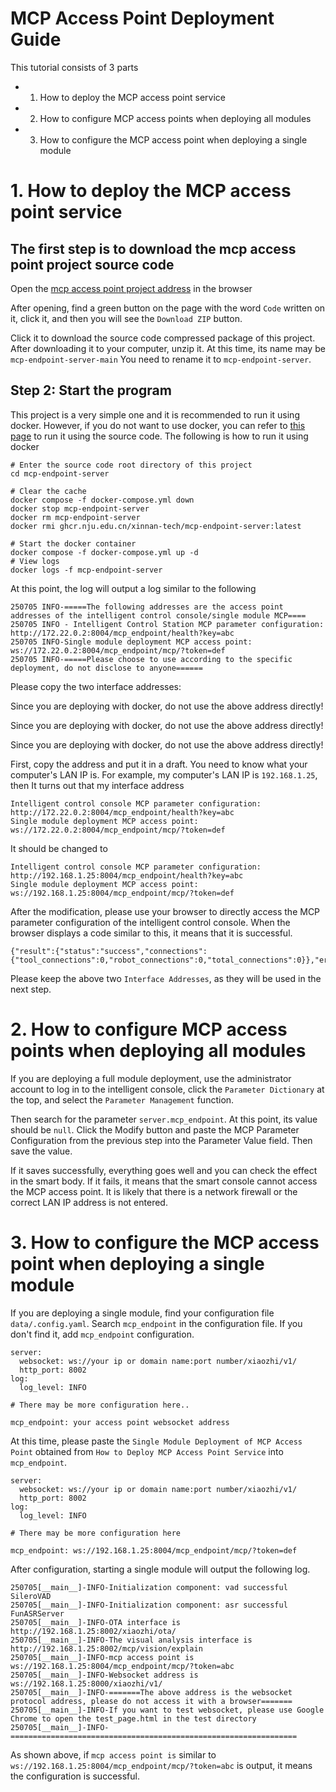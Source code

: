 # MCP Access Point Deployment Guide

This tutorial consists of 3 parts
- 1. How to deploy the MCP access point service
- 2. How to configure MCP access points when deploying all modules
- 3. How to configure the MCP access point when deploying a single module

# 1. How to deploy the MCP access point service

## The first step is to download the mcp access point project source code

Open the [mcp access point project address](https://github.com/xinnan-tech/mcp-endpoint-server) in the browser

After opening, find a green button on the page with the word `Code` written on it, click it, and then you will see the `Download ZIP` button.

Click it to download the source code compressed package of this project. After downloading it to your computer, unzip it. At this time, its name may be `mcp-endpoint-server-main`
You need to rename it to `mcp-endpoint-server`.

## Step 2: Start the program
This project is a very simple one and it is recommended to run it using docker. However, if you do not want to use docker, you can refer to [this page](https://github.com/xinnan-tech/mcp-endpoint-server/blob/main/README_dev.md) to run it using the source code. The following is how to run it using docker

```
# Enter the source code root directory of this project
cd mcp-endpoint-server

# Clear the cache
docker compose -f docker-compose.yml down
docker stop mcp-endpoint-server
docker rm mcp-endpoint-server
docker rmi ghcr.nju.edu.cn/xinnan-tech/mcp-endpoint-server:latest

# Start the docker container
docker compose -f docker-compose.yml up -d
# View logs
docker logs -f mcp-endpoint-server
```

At this point, the log will output a log similar to the following
```
250705 INFO-=====The following addresses are the access point addresses of the intelligent control console/single module MCP====
250705 INFO - Intelligent Control Station MCP parameter configuration: http://172.22.0.2:8004/mcp_endpoint/health?key=abc
250705 INFO-Single module deployment MCP access point: ws://172.22.0.2:8004/mcp_endpoint/mcp/?token=def
250705 INFO-=====Please choose to use according to the specific deployment, do not disclose to anyone======
```

Please copy the two interface addresses:

Since you are deploying with docker, do not use the above address directly!

Since you are deploying with docker, do not use the above address directly!

Since you are deploying with docker, do not use the above address directly!

First, copy the address and put it in a draft. You need to know what your computer's LAN IP is. For example, my computer's LAN IP is `192.168.1.25`, then
It turns out that my interface address
```
Intelligent control console MCP parameter configuration: http://172.22.0.2:8004/mcp_endpoint/health?key=abc
Single module deployment MCP access point: ws://172.22.0.2:8004/mcp_endpoint/mcp/?token=def
```
It should be changed to
```
Intelligent control console MCP parameter configuration: http://192.168.1.25:8004/mcp_endpoint/health?key=abc
Single module deployment MCP access point: ws://192.168.1.25:8004/mcp_endpoint/mcp/?token=def
```

After the modification, please use your browser to directly access the MCP parameter configuration of the intelligent control console. When the browser displays a code similar to this, it means that it is successful.
```
{"result":{"status":"success","connections":{"tool_connections":0,"robot_connections":0,"total_connections":0}},"error":null,"id":null,"jsonrpc":"2.0"}
```

Please keep the above two `Interface Addresses`, as they will be used in the next step.

# 2. How to configure MCP access points when deploying all modules

If you are deploying a full module deployment, use the administrator account to log in to the intelligent console, click the `Parameter Dictionary` at the top, and select the `Parameter Management` function.

Then search for the parameter `server.mcp_endpoint`. At this point, its value should be `null`.
Click the Modify button and paste the MCP Parameter Configuration from the previous step into the Parameter Value field. Then save the value.

If it saves successfully, everything goes well and you can check the effect in the smart body. If it fails, it means that the smart console cannot access the MCP access point. It is likely that there is a network firewall or the correct LAN IP address is not entered.

# 3. How to configure the MCP access point when deploying a single module

If you are deploying a single module, find your configuration file `data/.config.yaml`.
Search `mcp_endpoint` in the configuration file. If you don't find it, add `mcp_endpoint` configuration.
```
server:
  websocket: ws://your ip or domain name:port number/xiaozhi/v1/
  http_port: 8002
log:
  log_level: INFO

# There may be more configuration here..

mcp_endpoint: your access point websocket address
```
At this time, please paste the `Single Module Deployment of MCP Access Point` obtained from `How to Deploy MCP Access Point Service` into `mcp_endpoint`.

```
server:
  websocket: ws://your ip or domain name:port number/xiaozhi/v1/
  http_port: 8002
log:
  log_level: INFO

# There may be more configuration here

mcp_endpoint: ws://192.168.1.25:8004/mcp_endpoint/mcp/?token=def
```

After configuration, starting a single module will output the following log.
```
250705[__main__]-INFO-Initialization component: vad successful SileroVAD
250705[__main__]-INFO-Initialization component: asr successful FunASRServer
250705[__main__]-INFO-OTA interface is http://192.168.1.25:8002/xiaozhi/ota/
250705[__main__]-INFO-The visual analysis interface is http://192.168.1.25:8002/mcp/vision/explain
250705[__main__]-INFO-mcp access point is ws://192.168.1.25:8004/mcp_endpoint/mcp/?token=abc
250705[__main__]-INFO-Websocket address is ws://192.168.1.25:8000/xiaozhi/v1/
250705[__main__]-INFO-=======The above address is the websocket protocol address, please do not access it with a browser=======
250705[__main__]-INFO-If you want to test websocket, please use Google Chrome to open the test_page.html in the test directory
250705[__main__]-INFO-================================================================
```

As shown above, if `mcp access point is` similar to `ws://192.168.1.25:8004/mcp_endpoint/mcp/?token=abc` is output, it means the configuration is successful.

